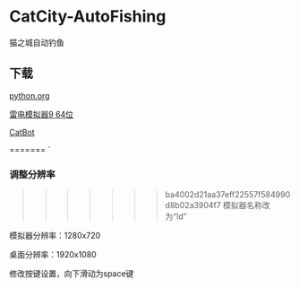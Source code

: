 # CatCity-AutoFishing

猫之城自动钓鱼

## 下载

[python.org](https://python.org)

[雷电模拟器9 64位](https://www.ldmnq.com/)

[CatBot](https://github.com/Lorpaves/CatCity-AutoFishing/releases/tag/python)

=======
`

### 调整分辨率

>>>>>>> ba4002d21aa37eff22557f584990d8b02a3904f7
模拟器名称改为“ld”

模拟器分辨率：1280x720

桌面分辨率：1920x1080

修改按键设置，向下滑动为space键
